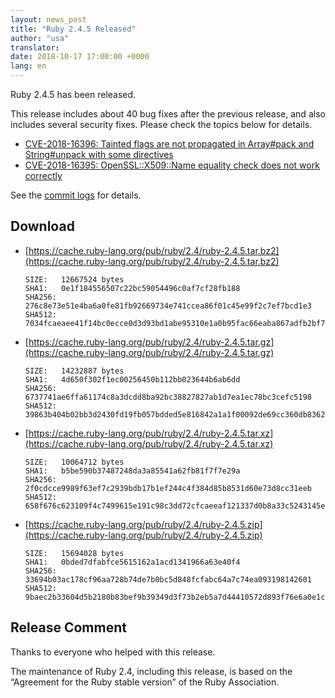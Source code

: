 ```yaml
---
layout: news_post
title: "Ruby 2.4.5 Released"
author: "usa"
translator:
date: 2018-10-17 17:00:00 +0000
lang: en
---
```


Ruby 2.4.5 has been released.

This release includes about 40 bug fixes after the previous release, and also includes several security fixes.
Please check the topics below for details.

* [CVE-2018-16396: Tainted flags are not propagated in Array#pack and String#unpack with some directives](/en/news/2018/10/17/not-propagated-taint-flag-in-some-formats-of-pack-cve-2018-16396/)
* [CVE-2018-16395: OpenSSL::X509::Name equality check does not work correctly](/en/news/2018/10/17/openssl-x509-name-equality-check-does-not-work-correctly-cve-2018-16395/)

See the [commit logs](https://github.com/ruby/ruby/compare/v2_4_4...v2_4_5) for details.

## Download

* [https://cache.ruby-lang.org/pub/ruby/2.4/ruby-2.4.5.tar.bz2](https://cache.ruby-lang.org/pub/ruby/2.4/ruby-2.4.5.tar.bz2)

      SIZE:   12667524 bytes
      SHA1:   0e1f184556507c22bc59054496c0af7cf28fb188
      SHA256: 276c8e73e51e4ba6a0fe81fb92669734e741ccea86f01c45e99f2c7ef7bcd1e3
      SHA512: 7034fcaeaee41f14bc0ecce0d3d93bd1abe95310e1a0b95fac66eaba867adfb2bf7ba4d0d70d67a15ce8df16052dee405c38cdb18987602e64a2f701d37d3df0

* [https://cache.ruby-lang.org/pub/ruby/2.4/ruby-2.4.5.tar.gz](https://cache.ruby-lang.org/pub/ruby/2.4/ruby-2.4.5.tar.gz)

      SIZE:   14232887 bytes
      SHA1:   4d650f302f1ec00256450b112bb023644b6ab6dd
      SHA256: 6737741ae6ffa61174c8a3dcdd8ba92bc38827827ab1d7ea1ec78bc3cefc5198
      SHA512: 39863b404b02bb3d2430fd19fb057bdded5e816842a1a1f00092de69cc360db836225b2186e18b6ee099ec5e8c60f89178a4297b2d221234b4962c70594c2b8e

* [https://cache.ruby-lang.org/pub/ruby/2.4/ruby-2.4.5.tar.xz](https://cache.ruby-lang.org/pub/ruby/2.4/ruby-2.4.5.tar.xz)

      SIZE:   10064712 bytes
      SHA1:   b5be590b37487248da3a85541a62fb81f7f7e29a
      SHA256: 2f0cdcce9989f63ef7c2939bdb17b1ef244c4f384d85b8531d60e73d8cc31eeb
      SHA512: 658f676c623109f4c7499615e191c98c3dd72cfcaeeaf121337d0b8a33c5243145edd50ec5e2775f988e3cd19788984f105fa165e3049779066566f67172c1b4

* [https://cache.ruby-lang.org/pub/ruby/2.4/ruby-2.4.5.zip](https://cache.ruby-lang.org/pub/ruby/2.4/ruby-2.4.5.zip)

      SIZE:   15694028 bytes
      SHA1:   0bded7dfabfce5615162a1acd1341966a63e40f4
      SHA256: 33694b03ac178cf96aa728b74de7b0bc5d848fcfabc64a7c74ea093198142601
      SHA512: 9baec2b33604d5b2180b83bef9b39349d3f73b2eb5a7d44410572d893f76e6a0e1c39c572e6084a4e2466ca148ff2f377b5458144fe9b859a80cdf7b41fd5d72

## Release Comment

Thanks to everyone who helped with this release.

The maintenance of Ruby 2.4, including this release, is based on the “Agreement for the Ruby stable version” of the Ruby Association.
